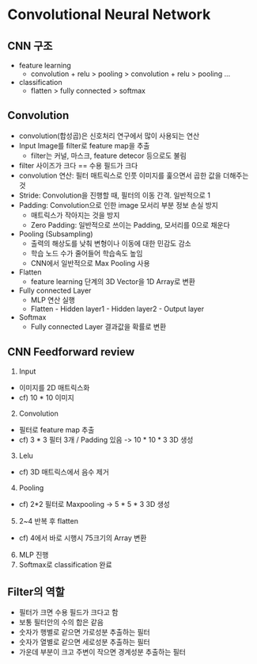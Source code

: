 # Convolutional Neural Network

## CNN 구조

* feature learning
  * convolution + relu > pooling > convolution + relu > pooling ...
* classification
  * flatten > fully connected > softmax

## Convolution

* convolution(합성곱)은 신호처리 연구에서 많이 사용되는 연산
* Input Image를 filter로 feature map을 추출
  * filter는 커널, 마스크, feature detecor 등으로도 불림
* filter 사이즈가 크다 == 수용 필드가 크다
* convolution 연산: 필터 매트릭스로 인풋 이미지를 훑으면서 곱한 값을 더해주는 것
* Stride: Convolution을 진행할 때, 필터의 이동 간격. 일반적으로 1
* Padding: Convolution으로 인한 image 모서리 부분 정보 손실 방지
  * 매트릭스가 작아지는 것을 방지
  * Zero Padding: 일반적으로 쓰이는 Padding, 모서리를 0으로 채운다
* Pooling (Subsampling)
  * 출력의 해상도를 낮춰 변형이나 이동에 대한 민감도 감소
  * 학습 노드 수가 줄어들어 학습속도 높임
  * CNN에서 일반적으로 Max Pooling 사용
* Flatten
  * feature learning 단계의 3D Vector을 1D Array로 변환
* Fully connected Layer
  * MLP 연산 실행
  * Flatten - Hidden layer1 - Hidden layer2 - Output layer
* Softmax
  * Fully connected Layer 결과값을 확률로 변환

## CNN Feedforward review

1. Input
  * 이미지를 2D 매트릭스화
  * cf) 10 * 10 이미지
2. Convolution
  * 필터로 feature map 추출
  * cf) 3 * 3 필터 3개 / Padding 있음 -> 10 * 10 * 3 3D 생성
3. Lelu
  * cf) 3D 매트릭스에서 음수 제거
4. Pooling
  * cf) 2*2 필터로 Maxpooling -> 5 * 5 * 3 3D 생성
5. 2~4 반복 후 flatten
  * cf) 4에서 바로 시행시 75크기의 Array 변환
6. MLP 진행
7. Softmax로 classification 완료


## Filter의 역할

  * 필터가 크면 수용 필드가 크다고 함
  * 보통 필터안의 수의 합은 같음
  * 숫자가 행별로 같으면 가로성분 추출하는 필터
  * 숫자가 열별로 같으면 세로성분 추출하는 필터
  * 가운데 부분이 크고 주변이 작으면 경계성분 추출하는 필터 
